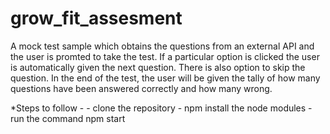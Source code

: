 # grow_fit_assesment
A mock test sample which obtains the questions from an external API and the user is promted to take the test.
If a particular option is clicked the user is automatically given the next question.
There is also option to skip the question. In the end of the test,
the user will be given the tally of how many questions have been answered correctly and how many wrong.

*Steps to follow -
      - clone the repository
      - npm install the node modules
      - run the command npm start

